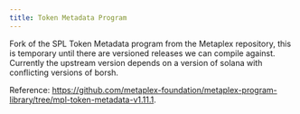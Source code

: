 ```yaml
---
title: Token Metadata Program
---
```


Fork of the SPL Token Metadata program from the Metaplex repository, this is
temporary until there are versioned releases we can compile against. Currently
the upstream version depends on a version of solana with conflicting versions
of borsh.

Reference: https://github.com/metaplex-foundation/metaplex-program-library/tree/mpl-token-metadata-v1.11.1.